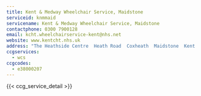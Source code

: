 ```yaml
---
title: Kent & Medway Wheelchair Service, Maidstone
serviceid: knmmaid
servicename: Kent & Medway Wheelchair Service, Maidstone
contactphone: 0300 7900128
email: kcht.wheelchairservice-kent@nhs.net
website: www.kentcht.nhs.uk
address: "The Heathside Centre  Heath Road  Coxheath  Maidstone  Kent  ME17 4AH"
ccgservices:
  - wcs
ccgcodes:
  - e38000207
---
```


{{< ccg_service_detail >}}
